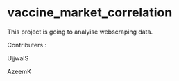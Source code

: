 # vaccine_market_correlation
This project is going to analyise webscraping data. 

Contributers : 

UjjwalS

AzeemK


